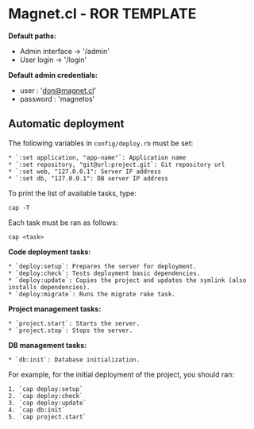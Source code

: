 Magnet.cl - ROR TEMPLATE
========================

**Default paths:**

* Admin interface -> '/admin'
* User login -> '/login'

**Default admin credentials:**

* user :      'don@magnet.cl'
* password :  'magnetos'

Automatic deployment
--------------------

The following variables in `config/deploy.rb` must be set:

    * `:set application, "app-name"`: Application name
    * `:set repository, "git@url:project.git`: Git repository url
    * `:set web, "127.0.0.1": Server IP address
    * `:set db, "127.0.0.1": DB server IP address

To print the list of available tasks, type:

`cap -T`

Each task must be ran as follows:

`cap <task>`

**Code deployment tasks:**

    * `deploy:setup`: Prepares the server for deployment.
    * `deploy:check`: Tests deployment basic dependencies.
    * `deploy:update`: Copies the project and updates the symlink (also installs dependencies).
    * `deploy:migrate`: Runs the migrate rake task.

**Project management tasks:**

    * `project.start`: Starts the server.
    * `project.stop`: Stops the server.

**DB management tasks:**

    * `db:init`: Database initialization.

For example, for the initial deployment of the project, you should ran:

    1. `cap deploy:setup`
    2. `cap deploy:check`
    3. `cap deploy:update`
    4. `cap db:init`
    5. `cap project.start`

